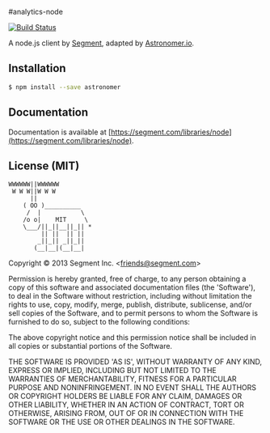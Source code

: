 
#analytics-node

[![Build Status](https://api.travis-ci.org/segmentio/analytics-node.svg?branch=master)](https://travis-ci.org/segmentio/analytics-node)

A node.js client by [Segment](https://segment.com), adapted by [Astronomer.io](http://www.astronomer.io/).

## Installation

```bash
$ npm install --save astronomer
```

## Documentation

Documentation is available at [https://segment.com/libraries/node](https://segment.com/libraries/node).

## License (MIT)

    WWWWWW||WWWWWW
     W W W||W W W
          ||
        ( OO )__________
         /  |           \
        /o o|    MIT     \
        \___/||_||__||_|| *
             || ||  || ||
            _||_|| _||_||
           (__|__|(__|__|

Copyright &copy; 2013 Segment Inc. \<friends@segment.com\>

Permission is hereby granted, free of charge, to any person obtaining a copy of this software and associated documentation files (the 'Software'), to deal in the Software without restriction, including without limitation the rights to use, copy, modify, merge, publish, distribute, sublicense, and/or sell copies of the Software, and to permit persons to whom the Software is furnished to do so, subject to the following conditions:

The above copyright notice and this permission notice shall be included in all copies or substantial portions of the Software.

THE SOFTWARE IS PROVIDED 'AS IS', WITHOUT WARRANTY OF ANY KIND, EXPRESS OR IMPLIED, INCLUDING BUT NOT LIMITED TO THE WARRANTIES OF MERCHANTABILITY, FITNESS FOR A PARTICULAR PURPOSE AND NONINFRINGEMENT. IN NO EVENT SHALL THE AUTHORS OR COPYRIGHT HOLDERS BE LIABLE FOR ANY CLAIM, DAMAGES OR OTHER LIABILITY, WHETHER IN AN ACTION OF CONTRACT, TORT OR OTHERWISE, ARISING FROM, OUT OF OR IN CONNECTION WITH THE SOFTWARE OR THE USE OR OTHER DEALINGS IN THE SOFTWARE.
